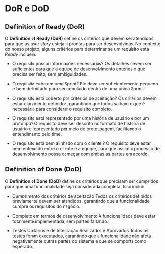 # DoR e DoD

## Definition of Ready (DoR)
O **Definition of Ready (DoR)** define os critérios que devem ser atendidos para que as *user story* estejam prontas para ser desenvolvidas. No contexto do nosso projeto, alguns critérios para determinar se um requisito está *Ready* incluem:

- O requisito possui informações necessárias?
Os detalhes devem ser suficientes para que a equipe de desenvolvimento entenda o que precisa ser feito, sem ambiguidades.

- O requisito cabe em uma Sprint?
Ele deve ser suficientemente pequeno e bem delimitado para ser concluído dentro de uma única Sprint.

- O requisito está coberto por critérios de aceitação?
Os critérios devem estar claramente definidos, garantindo que todos saibam o que é necessário para considerar o requisito completo.

- O requisito está representado por uma história de usuário e por um protótipo? 
O requisito deve ser descrito no formato de história de usuário e representado por meio de prototipagem, facilitando o entendimento pelo time.

- O requisito está bem alinhado com o cliente ?
O requisito deve estar bem entendido entre o cliente e a equipe, para que assim o processo de desenvolvimento possa começar com ambas as partes em acordo.


## Definition of Done (DoD)
O **Definition of Done (DoD)** define os critérios que precisam ser cumpridos para que uma funcionalidade seja considerada completa. Isso inclui:

- Cumprimento dos critérios de aceitação
Todos os critérios definidos previamente devem ser atendidos, garantindo que a funcionalidade cumpre os requisitos do negócio.

- Completo em termos de desenvolvimento
A funcionalidade deve estar totalmente implementada, sem partes faltando.

- Testes Unitários e de Integração Realizados e Aprovados
Todos os testes foram executados, garantindo que a funcionalidade não afeta negativamente outras partes do sistema e que se comporta como esperado.
